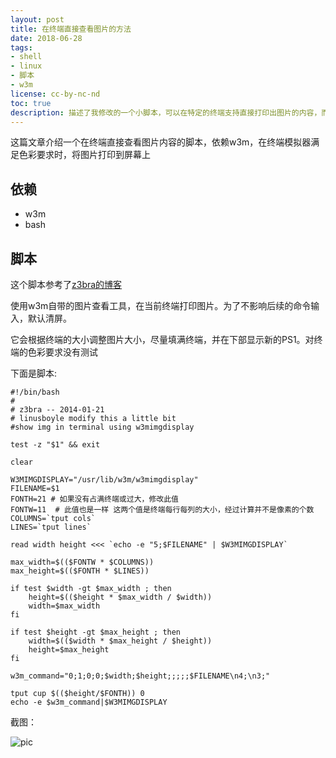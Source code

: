 ```yaml
---
layout: post
title: 在终端直接查看图片的方法
date: 2018-06-28
tags:
- shell
- linux
- 脚本
- w3m
license: cc-by-nc-nd
toc: true
description: 描述了我修改的一个小脚本，可以在特定的终端支持直接打印出图片的内容，而不需要新的外部窗口。
---
```


这篇文章介绍一个在终端直接查看图片内容的脚本，依赖w3m，在终端模拟器满足色彩要求时，将图片打印到屏幕上

## 依赖
* w3m
* bash

## 脚本
这个脚本参考了[z3bra的博客](http://blog.z3bra.org/2014/01/images-in-terminal.html)

使用w3m自带的图片查看工具，在当前终端打印图片。为了不影响后续的命令输入，默认清屏。

它会根据终端的大小调整图片大小，尽量填满终端，并在下部显示新的PS1。对终端的色彩要求没有测试

下面是脚本:

```shell
#!/bin/bash
#
# z3bra -- 2014-01-21
# linusboyle modify this a little bit
#show img in terminal using w3mimgdisplay

test -z "$1" && exit

clear

W3MIMGDISPLAY="/usr/lib/w3m/w3mimgdisplay"
FILENAME=$1
FONTH=21 # 如果没有占满终端或过大，修改此值
FONTW=11  # 此值也是一样 这两个值是终端每行每列的大小，经过计算并不是像素的个数
COLUMNS=`tput cols`
LINES=`tput lines`

read width height <<< `echo -e "5;$FILENAME" | $W3MIMGDISPLAY`

max_width=$(($FONTW * $COLUMNS))
max_height=$(($FONTH * $LINES))

if test $width -gt $max_width ; then
    height=$(($height * $max_width / $width))
    width=$max_width
fi

if test $height -gt $max_height ; then
    width=$(($width * $max_height / $height))
    height=$max_height
fi

w3m_command="0;1;0;0;$width;$height;;;;;$FILENAME\n4;\n3;"

tput cup $(($height/$FONTH)) 0
echo -e $w3m_command|$W3MIMGDISPLAY
```

截图：

![pic](/images/2018/screen.png)
